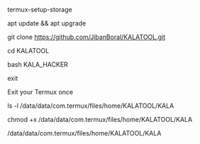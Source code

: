 termux-setup-storage

apt update && apt upgrade

git clone https://github.com/JibanBoral/KALATOOL.git

cd KALATOOL

bash KALA_HACKER


exit 

Exit your Termux once


ls -l /data/data/com.termux/files/home/KALATOOL/KALA


chmod +x /data/data/com.termux/files/home/KALATOOL/KALA


/data/data/com.termux/files/home/KALATOOL/KALA



